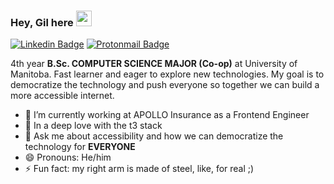 ### Hey, Gil here <img src="https://media.giphy.com/media/hvRJCLFzcasrR4ia7z/giphy.gif" width="25px">
[![Linkedin Badge](https://img.shields.io/badge/-gpenner-blue?style=flat-square&logo=Linkedin&logoColor=white&link=https://www.linkedin.com/in/gilhrpenner)](https://www.linkedin.com/in/gilhrpenner)
[![Protonmail Badge](https://img.shields.io/badge/ProtonMail-8B89CC?style=for-the-badge&logo=protonmail&logoColor=white)](mailto:gilpenner@proton.me)

4th year **B.Sc. COMPUTER SCIENCE MAJOR (Co-op)** at University of Manitoba. Fast learner and eager to explore new technologies. My goal is to democratize the technology and push everyone so together we can build a more accessible internet.

- 🔭 I’m currently working at APOLLO Insurance as a Frontend Engineer
- 🌱 In a deep love with the t3 stack
- 💬 Ask me about accessibility and how we can democratize the technology for **EVERYONE**
- 😄 Pronouns: He/him
- ⚡ Fun fact: my right arm is made of steel, like, for real ;)
